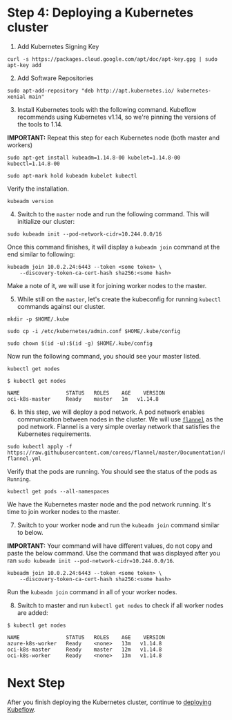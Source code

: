 # Step 4: Deploying a Kubernetes cluster

1. Add Kubernetes Signing Key
   
```console
curl -s https://packages.cloud.google.com/apt/doc/apt-key.gpg | sudo apt-key add
```
2. Add Software Repositories
   
```console
sudo apt-add-repository "deb http://apt.kubernetes.io/ kubernetes-xenial main"
```

3. Install Kubernetes tools with the following command. Kubeflow recommends using Kubernetes v1.14, so we're pinning the versions of the tools to 1.14. 

**IMPORTANT:** Repeat this step for each Kubernetes node (both master and workers)

```console
sudo apt-get install kubeadm=1.14.8-00 kubelet=1.14.8-00 kubectl=1.14.8-00
```

```console
sudo apt-mark hold kubeadm kubelet kubectl
```

Verify the installation.

```console
kubeadm version
```

4. Switch to the `master` node and run the following command. This will initialize our cluster:

```console
sudo kubeadm init --pod-network-cidr=10.244.0.0/16
```

Once this command finishes, it will display a `kubeadm join` command at the end similar to following:

```console
kubeadm join 10.0.2.24:6443 --token <some token> \
    --discovery-token-ca-cert-hash sha256:<some hash>
```

Make a note of it, we will use it for joining worker nodes to the master.


5. While still on the `master`, let's create the kubeconfig for running `kubectl` commands against our cluster.

```console
mkdir -p $HOME/.kube
```

```console
sudo cp -i /etc/kubernetes/admin.conf $HOME/.kube/config
```

```console
sudo chown $(id -u):$(id -g) $HOME/.kube/config
```

Now run the following command, you should see your master listed.

```console
kubectl get nodes
```

```console
$ kubectl get nodes

NAME               STATUS   ROLES    AGE    VERSION
oci-k8s-master     Ready    master   1m   v1.14.8
```

6. In this step, we will deploy a pod network. A pod network enables communication between nodes in the cluster. We will use [`flannel`](https://github.com/coreos/flannel) as the pod network. Flannel is a very simple overlay network that satisfies the Kubernetes requirements.

```console
sudo kubectl apply -f https://raw.githubusercontent.com/coreos/flannel/master/Documentation/kube-flannel.yml
```

Verify that the pods are running. You should see the status of the pods as `Running`.

```console
kubectl get pods --all-namespaces
```

We have the Kubernetes master node and the pod network running. It's time to join worker nodes to the master.

7. Switch to your worker node and run the `kubeadm join` command similar to below.

**IMPORTANT:** Your command will have different values, do not copy and paste the below command. Use the command that was displayed after you ran `sudo kubeadm init --pod-network-cidr=10.244.0.0/16`.

```console
kubeadm join 10.0.2.24:6443 --token <some token> \
    --discovery-token-ca-cert-hash sha256:<some hash>
```

Run the `kubeadm join` command in all of your worker nodes.

8. Switch to master and run `kubectl get nodes` to check if all worker nodes are added:

```console
$ kubectl get nodes

NAME               STATUS   ROLES    AGE    VERSION
azure-k8s-worker   Ready    <none>   13m   v1.14.8
oci-k8s-master     Ready    master   12m   v1.14.8
oci-k8s-worker     Ready    <none>   13m   v1.14.8
```
# Next Step

After you finish deploying the Kubernetes cluster, continue to [deploying Kubeflow](../docs/kubeflow-setup.md).
